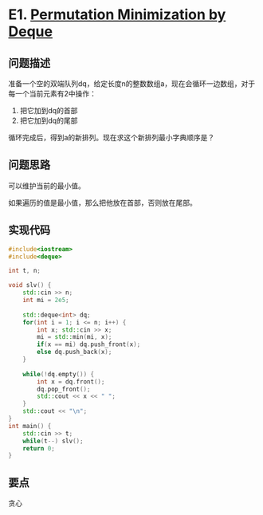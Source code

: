 # E1. [Permutation Minimization by Deque](https://codeforces.com/problemset/problem/1579/E1)

## 问题描述

准备一个空的双端队列dq，给定长度n的整数数组a，现在会循环一边数组，对于每一个当前元素有2中操作：

1. 把它加到dq的首部
2. 把它加到dq的尾部



循环完成后，得到a的新排列。现在求这个新排列最小字典顺序是？



## 问题思路

可以维护当前的最小值。

如果遍历的值是最小值，那么把他放在首部，否则放在尾部。



## 实现代码

```c++
#include<iostream>
#include<deque>

int t, n;

void slv() {
	std::cin >> n;
	int mi = 2e5;
	
	std::deque<int> dq;
	for(int i = 1; i <= n; i++) {
		int x; std::cin >> x;
		mi = std::min(mi, x);
		if(x == mi) dq.push_front(x);
		else dq.push_back(x);
	}
	
	while(!dq.empty()) {
		int x = dq.front();
		dq.pop_front();
		std::cout << x << " ";
	}
	std::cout << "\n";
}
int main() {
	std::cin >> t;
	while(t--) slv();
	return 0;
}
```



## 要点

贪心